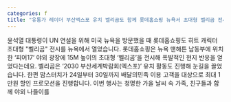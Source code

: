 ```yaml
---
categories: f
title: "유통가 레이더 부산엑스포 유치 벨리곰도 함께 롯데홈쇼핑 뉴욕서 초대형 벨리곰 전시 등"
---
```

윤석열 대통령이 UN 연설을 위해 미국 뉴욕을 방문했을 때 롯데홈쇼핑도 히트 캐릭터 초대형 "벨리곰" 전시를 뉴욕에서 열었습니다. 롯데홈쇼핑은 뉴욕 맨해튼 남동부에 위치한 ‘피어17’ 야외 광장에 15M 높이의 초대형 ‘벨리곰’을 전시해 폭발적인 현지 반응을 얻었다는데요. 벨리곰은 ‘2030 부산세계박람회(엑스포)’ 유치 활동도 진행해 눈길을 끌었습니다. 한편 맘스터치가 24일부터 30일까지 배달의민족 이용 고객을 대상으로 최대 1만원 할인 프로모션을 진행합니다. 이번 행사는 청명한 가을 날씨 속 가족, 친구들과 함께 야외 나들이를